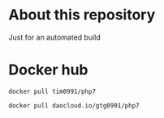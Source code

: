 # About this repository
Just for an automated build


# Docker hub
```shell
docker pull tim0991/php7
```

```国内
docker pull daocloud.io/gtg0991/php7
```

